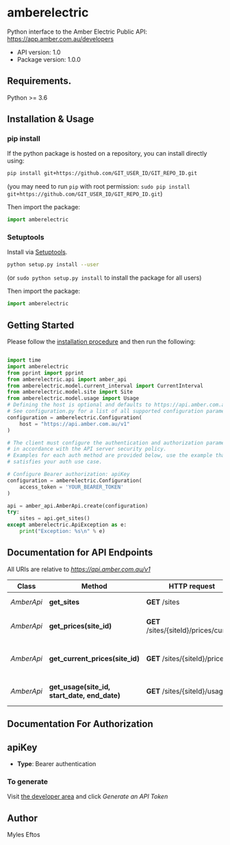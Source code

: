 # amberelectric

Python interface to the Amber Electric Public API: https://app.amber.com.au/developers

- API version: 1.0
- Package version: 1.0.0

## Requirements.

Python >= 3.6

## Installation & Usage

### pip install

If the python package is hosted on a repository, you can install directly using:

```sh
pip install git+https://github.com/GIT_USER_ID/GIT_REPO_ID.git
```

(you may need to run `pip` with root permission: `sudo pip install git+https://github.com/GIT_USER_ID/GIT_REPO_ID.git`)

Then import the package:

```python
import amberelectric
```

### Setuptools

Install via [Setuptools](http://pypi.python.org/pypi/setuptools).

```sh
python setup.py install --user
```

(or `sudo python setup.py install` to install the package for all users)

Then import the package:

```python
import amberelectric
```

## Getting Started

Please follow the [installation procedure](#installation--usage) and then run the following:

```python

import time
import amberelectric
from pprint import pprint
from amberelectric.api import amber_api
from amberelectric.model.current_interval import CurrentInterval
from amberelectric.model.site import Site
from amberelectric.model.usage import Usage
# Defining the host is optional and defaults to https://api.amber.com.au/v1
# See configuration.py for a list of all supported configuration parameters.
configuration = amberelectric.Configuration(
    host = "https://api.amber.com.au/v1"
)

# The client must configure the authentication and authorization parameters
# in accordance with the API server security policy.
# Examples for each auth method are provided below, use the example that
# satisfies your auth use case.

# Configure Bearer authorization: apiKey
configuration = amberelectric.Configuration(
    access_token = 'YOUR_BEARER_TOKEN'
)

api = amber_api.AmberApi.create(configuration)
try:
    sites = api.get_sites()
except amberelectric.ApiException as e:
    print("Exception: %s\n" % e)
```

## Documentation for API Endpoints

All URIs are relative to *https://api.amber.com.au/v1*

| Class      | Method                                       | HTTP request                           | Description                        |
| ---------- | -------------------------------------------- | -------------------------------------- | ---------------------------------- |
| _AmberApi_ | **get_sites**                                | **GET** /sites                         | Returns all sites                  |
| _AmberApi_ | **get_prices(site_id)**                      | **GET** /sites/{siteId}/prices/current | Returns all prices for the site    |
| _AmberApi_ | **get_current_prices(site_id)**              | **GET** /sites/{siteId}/prices         | Returns current price for the site |
| _AmberApi_ | **get_usage(site_id, start_date, end_date)** | **GET** /sites/{siteId}/usage          | Returns usage for the site         |

## Documentation For Authorization

## apiKey

- **Type**: Bearer authentication

### To generate

Visit [the developer area](https://app.amber.com.au/developers) and click _Generate an API Token_

## Author

Myles Eftos
